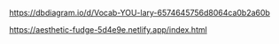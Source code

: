 <!-- dbdiagram -->
https://dbdiagram.io/d/Vocab-YOU-lary-6574645756d8064ca0b2a60b

<!-- netlify -->
https://aesthetic-fudge-5d4e9e.netlify.app/index.html
